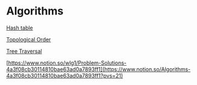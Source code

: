 # Algorithms

[Hash table](Algorithms%2048626da10b7542b992a5cae82e1b156d/Hash%20table%20b74ca839197649a9bc4b8ca0bdbe8ff5.md) 

[Topological Order](Algorithms%2048626da10b7542b992a5cae82e1b156d/Topological%20Order%20004d01ed21d14dadab1738920e643e11.md)

[Tree Traversal](Algorithms%2048626da10b7542b992a5cae82e1b156d/Tree%20Traversal%205c20b92c22ef4fa380f91f61084a9f66.md)

[https://www.notion.so/wlg1/Problem-Solutions-4a3f08cb30114810bae63ad0a7893ff1](https://www.notion.so/Algorithms-4a3f08cb30114810bae63ad0a7893ff1?pvs=21)
